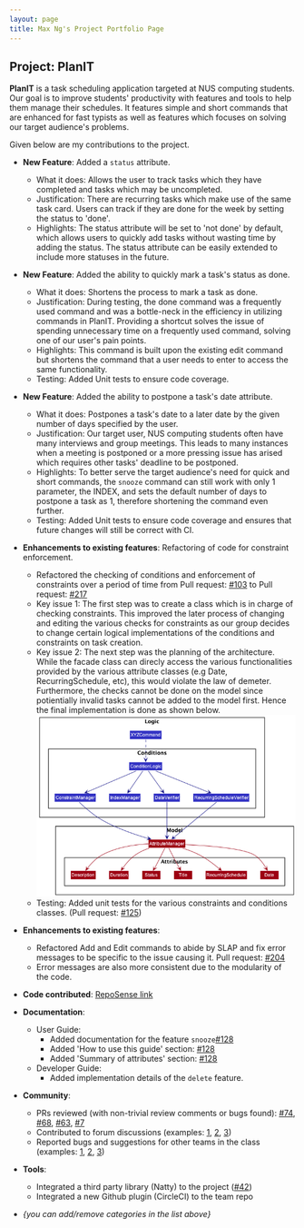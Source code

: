 ```yaml
---
layout: page
title: Max Ng's Project Portfolio Page
---
```


## Project: PlanIT

**PlanIT** is a task scheduling application targeted at NUS computing students. Our goal is to improve students'
productivity with features and tools to help them manage their schedules. It features simple and short commands
that are enhanced for fast typists as well as features which focuses on solving our target audience's problems.

Given below are my contributions to the project.

* **New Feature**: Added a `status` attribute.
  * What it does: Allows the user to track tasks which they have completed and tasks which may be uncompleted.
  * Justification: There are recurring tasks which make use of the same task card. Users can track if they are done for
  the week by setting the status to 'done'.
  * Highlights: The status attribute will be set to 'not done' by default, which allows users to quickly add tasks
  without wasting time by adding the status. The status attribute can be easily extended to include more statuses in 
  the future.


* **New Feature**: Added the ability to quickly mark a task's status as done.
    * What it does: Shortens the process to mark a task as done.
    * Justification: During testing, the done command was a frequently used command and was a bottle-neck in the
    efficiency in utilizing commands in PlanIT. Providing a shortcut solves the issue of spending unnecessary time on
    a frequently used command, solving one of our user's pain points.
    * Highlights: This command is built upon the existing edit command but shortens the command that a user needs to
    enter to access the same functionality.
    * Testing: Added Unit tests to ensure code coverage.
    
    
* **New Feature**: Added the ability to postpone a task's date attribute.
    * What it does: Postpones a task's date to a later date by the given number of days specified by the user.
    * Justification: Our target user, NUS computing students often have many interviews and group meetings. This leads
    to many instances when a meeting is postponed or a more pressing issue has arised which requires other tasks'
    deadline to be postponed.
    * Highlights: To better serve the target audience's need for quick and short commands, the `snooze` command can
    still work with only 1 parameter, the INDEX, and sets the default number of days to postpone a task as 1, therefore
    shortening the command even further.
    * Testing: Added Unit tests to ensure code coverage and ensures that future changes will still be correct with CI.
    
    
* **Enhancements to existing features**: Refactoring of code for constraint enforcement.
    * Refactored the checking of conditions and enforcement of constraints over a period of time from 
    Pull request: [\#103](https://github.com/AY2021S2-CS2103T-T10-2/tp/pull/103) to
    Pull request: [\#217](https://github.com/AY2021S2-CS2103T-T10-2/tp/pull/217)
    * Key issue 1: The first step was to create a class which is in charge of checking constraints. This improved the
    later process of changing and editing the various checks for constraints as our group decides to change certain
    logical implementations of the conditions and constraints on task creation.
    * Key issue 2: The next step was the planning of the architecture. While the facade class can direcly access the 
    various functionalities provided by the various attribute classes (e.g Date, RecurringSchedule, etc), this would
    violate the law of demeter. Furthermore, the checks cannot be done on the model since potientially invalid tasks
    cannot be added to the model first. Hence the final implementation is done as shown below.
    ![ConditionClassDiagram](../images/ConditionClassDiagram.png)
    * Testing: Added unit tests for the various constraints and conditions classes. (Pull request: [\#125](https://github.com/AY2021S2-CS2103T-T10-2/tp/pull/125))
    
* **Enhancements to existing features**:
    * Refactored Add and Edit commands to abide by SLAP and fix error messages to be specific to the issue causing it.
    Pull request: [\#204](https://github.com/AY2021S2-CS2103T-T10-2/tp/pull/204)
    * Error messages are also more consistent due to the modularity of the code.
        
    
* **Code contributed**: [RepoSense link](https://nus-cs2103-ay2021s2.github.io/tp-dashboard/?search=&sort=groupTitle&sortWithin=title&timeframe=commit&mergegroup=&groupSelect=groupByRepos&breakdown=true&checkedFileTypes=docs~functional-code~test-code~other&since=&tabOpen=true&tabType=authorship&tabAuthor=maxxng&tabRepo=AY2021S2-CS2103T-T10-2%2Ftp%5Bmaster%5D&authorshipIsMergeGroup=false&authorshipFileTypes=docs~functional-code~test-code~other&authorshipIsBinaryFileTypeChecked=false)


* **Documentation**:
  * User Guide:
    * Added documentation for the feature `snooze`[\#128](https://github.com/AY2021S2-CS2103T-T10-2/tp/pull/128)
    * Added 'How to use this guide' section: [\#128](https://github.com/AY2021S2-CS2103T-T10-2/tp/pull/128)
    * Added 'Summary of attributes' section: [\#128](https://github.com/AY2021S2-CS2103T-T10-2/tp/pull/128)
  * Developer Guide:
    * Added implementation details of the `delete` feature.

* **Community**:
  * PRs reviewed (with non-trivial review comments or bugs found): 
  [\#74](https://github.com/AY2021S2-CS2103T-T10-2/tp/pull/74), 
  [\#68](https://github.com/AY2021S2-CS2103T-T10-2/tp/pull/68), 
  [\#63](https://github.com/AY2021S2-CS2103T-T10-2/tp/pull/63), 
  [\#7](https://github.com/AY2021S2-CS2103T-T10-2/tp/pull/7)
  * Contributed to forum discussions (examples: [1](https://github.com/nus-cs2103-AY2021S2/forum/issues/263), [2](https://github.com/nus-cs2103-AY2021S2/forum/issues/143), [3](https://github.com/nus-cs2103-AY2021S2/forum/issues/122))
  * Reported bugs and suggestions for other teams in the class (examples: [1](https://github.com/maxxng/ped/issues/1), [2](https://github.com/maxxng/ped/issues/3), [3](https://github.com/maxxng/ped/issues/6))

* **Tools**:
  * Integrated a third party library (Natty) to the project ([\#42]())
  * Integrated a new Github plugin (CircleCI) to the team repo

* _{you can add/remove categories in the list above}_
